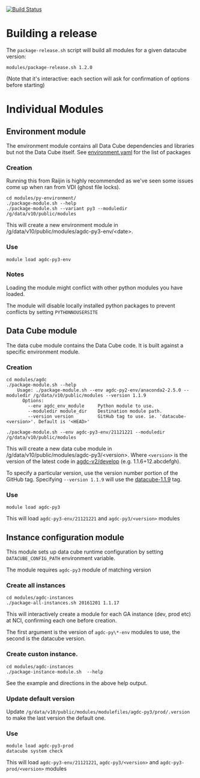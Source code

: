 [![Build Status](https://travis-ci.org/GeoscienceAustralia/ga-datacube-env.svg?branch=master)](https://travis-ci.org/GeoscienceAustralia/ga-datacube-env)

# Building a release

The `package-release.sh` script will build all modules for a given datacube version:

    modules/package-release.sh 1.2.0

(Note that it's interactive: each section will ask for confirmation of options before starting)

# Individual Modules
## Environment module

The environment module contains all Data Cube dependencies and libraries but
not the Data Cube itself. See [environment.yaml](environment-module/environment.yaml) for the list of packages

### Creation

Running this from Raijin is highly recommended as we've seen some issues come up when ran from VDI (ghost file locks).

    cd modules/py-environment/
    ./package-module.sh --help
    ./package-module.sh --variant py3 --moduledir /g/data/v10/public/modules
    
This will create a new environment module in /g/data/v10/public/modules/agdc-py3-env/\<date\>.

### Use

    module load agdc-py3-env

### Notes

Loading the module might conflict with other python modules you have loaded.

The module will disable locally installed python packages to prevent conflicts by setting `PYTHONNOUSERSITE`

## Data Cube module

The data cube module contains the Data Cube code. It is built against a specific environment module.

### Creation

    cd modules/agdc
    ./package-module.sh --help
        Usage: ./package-module.sh --env agdc-py2-env/anaconda2-2.5.0 --moduledir /g/data/v10/public/modules --version 1.1.9
          Options:
            --env agdc_env_module     Python module to use.
            --moduledir module_dir    Destination module path.
            --version version         GitHub tag to use. ie. 'datacube-<version>'. Default is '<HEAD>'

    ./package-module.sh --env agdc-py3-env/21121221 --moduledir /g/data/v10/public/modules

This will create a new data cube module in /g/data/v10/public/modules/agdc-py3/\<version\>. Where `<version>` is the version of the latest code in [agdc-v2/develop](https://github.com/data-cube/agdc-v2/tree/develop) (e.g. 1.1.6+12.abcdefgh).

To specify a particular version, use the version number portion of the GitHub tag.
Specifying `--version 1.1.9` will use the [datacube-1.1.9](https://github.com/data-cube/agdc-v2/tree/datacube-1.1.9) tag.

### Use

    module load agdc-py3
    
This will load `agdc-py3-env/21121221` and `agdc-py3/<version>` modules

## Instance configuration module

This module sets up data cube runtime configuration by setting `DATACUBE_CONFIG_PATH` environment variable.

The module requires `agdc-py3` module of matching version

### Create all instances

    cd modules/agdc-instances
    ./package-all-instances.sh 20161201 1.1.17
    
This will interactively create a module for each GA instance (dev, prod etc) at
NCI, confirming each one before creation.

The first argument is the version of `agdc-py\*-env` modules to use, the second is the datacube version.

### Create custon instance.

    cd modules/agdc-instances
    ./package-instance-module.sh  --help

See the example and directions in the above help output.

### Update default version

Update `/g/data/v10/public/modules/modulefiles/agdc-py3/prod/.version` to make the last version the default one.

### Use

    module load agdc-py3-prod
    datacube system check

This will load `agdc-py3-env/21121221`, `agdc-py3/<version>` and `agdc-py3-prod/<version>` modules

